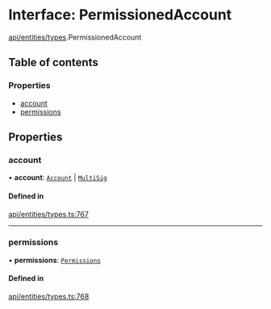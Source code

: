 # Interface: PermissionedAccount

[api/entities/types](../wiki/api.entities.types).PermissionedAccount

## Table of contents

### Properties

- [account](../wiki/api.entities.types.PermissionedAccount#account)
- [permissions](../wiki/api.entities.types.PermissionedAccount#permissions)

## Properties

### account

• **account**: [`Account`](../wiki/api.entities.Account.Account) \| [`MultiSig`](../wiki/api.entities.Account.MultiSig.MultiSig)

#### Defined in

[api/entities/types.ts:767](https://github.com/PolymeshAssociation/polymesh-sdk/blob/88db4a91/src/api/entities/types.ts#L767)

___

### permissions

• **permissions**: [`Permissions`](../wiki/api.entities.types.Permissions)

#### Defined in

[api/entities/types.ts:768](https://github.com/PolymeshAssociation/polymesh-sdk/blob/88db4a91/src/api/entities/types.ts#L768)
